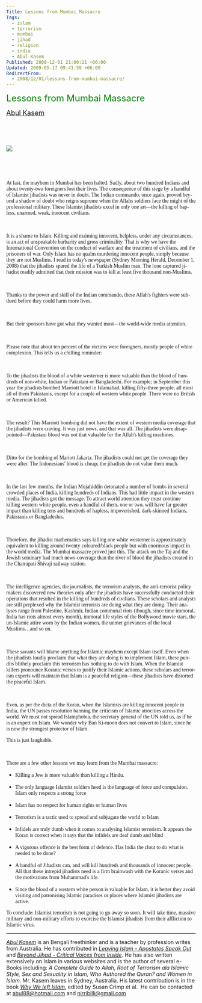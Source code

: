 ```yaml
---
Title: Lessons from Mumbai Massacre
Tags:
  - islam
  - terrorism
  - mumbai
  - jihad
  - religion
  - india
  - Abul Kasem
Published: 2008-12-01 21:00:21 +06:00
Updated: 2009-05-17 09:41:59 +06:00
RedirectFrom:
  - 2008/12/01/lessons-from-mumbai-massacre/
---
```



<p class="MsoTitle"><font size="5" color="#008000"><span lang="EN-AU">Lessons from Mumbai Massacre</span></font></p>
<p class="MsoSubtitle"><span lang="EN-AU"><font size="4"><a href="https://muktomona.com/Articles/kasem/index.htm">Abul Kasem</a></font></span></p>
<p class="MsoSubtitle">&nbsp;</p>
<p class="MsoSubtitle">&nbsp;</p>
<p class="MsoSubtitle"><img src="https://blog.mlive.com/grpress/news_impact/2008/11/large_fire-mumbai.jpg" /></p>
<p class="MsoSubtitle">&nbsp;</p>
<p class="MsoSubtitle">&nbsp;</p>
<p class="MsoNormal"><font face="Verdana"><span lang="EN-AU">At last, the mayhem in Mumbai has been halted. Sadly, about two hundred Indians and about twenty-two foreigners lost their lives. The consequence of this siege by a handful of Islamist jihadists was never in doubt. The Indian commando, once again, proved beyond a shadow of doubt who reigns supreme when the Allahs soldiers face the might of the professional military. These Islamist jihadists excel in only one art—the killing of hapless, unarmed, weak, innocent civilians. </span></font></p>
<p class="MsoNormal">&nbsp;</p>
<p class="MsoNormal"><font face="Verdana"><span lang="EN-AU">It is a shame to Islam. Killing and maiming innocent, helpless, under any circumstances, is an act of unspeakable barbarity and gross criminality. That is why we have the International Convention on the conduct of warfare and the treatment of civilians, and the prisoners of war. Only Islam has no qualm murdering innocent people, simply because they are not Muslims. I read in today's newspaper (Sydney Morning Herald, December 1, 2008) that the jihadists spared the life of a Turkish Muslim man. The lone captured jihadist readily admitted that their mission was to kill at least five thousand non‑Muslims.</span></font></p>
<p class="MsoNormal">&nbsp;</p>
<p class="MsoNormal"><font face="Verdana"><span lang="EN-AU">Thanks to the power and skill of the Indian commando, these Allah's fighters were subdued before they could harm more lives.</span></font></p>
<p class="MsoNormal">&nbsp;</p>
<p class="MsoNormal"><font face="Verdana"><span lang="EN-AU">But their sponsors have got what they wanted most—the world-wide media attention.</span></font></p>
<p class="MsoNormal">&nbsp;</p>
<p class="MsoNormal"><font face="Verdana"><span lang="EN-AU">Please note that about ten percent of the victims were foreigners, mostly people of white complexion. This tells us a chilling reminder:</span></font></p>
<p class="MsoNormal">&nbsp;</p>
<p class="MsoNormal"><font face="Verdana"><span lang="EN-AU">To the jihadists the blood of a white westerner is more valuable than the blood of hundreds of non‑white, Indian or Pakistani or Bangladeshi. For example; in September this year the jihadists bombed Marriott hotel in Islamabad, killing fifty-three people, all most all of them Pakistanis, except for a couple of western white people. There were no British or American killed.</span></font></p>
<p class="MsoNormal">&nbsp;</p>
<p class="MsoNormal"><font face="Verdana"><span lang="EN-AU">The result? This Marriott bombing did not have the extent of western media coverage that the jihadists were craving. It was just news, and that was all. The jihadists were disappointed—Pakistani blood was not that valuable for the Allah's killing machines.</span></font></p>
<p class="MsoNormal">&nbsp;</p>
<p class="MsoNormal"><font face="Verdana"><span lang="EN-AU">Ditto for the bombing of Mariott Jakarta. The jihadists could not get the coverage they were after. The Indonesians' blood is cheap; the jihadists do not value them much.</span></font></p>
<p class="MsoNormal">&nbsp;</p>
<p class="MsoNormal"><font face="Verdana"><span lang="EN-AU">In the last few months, the Indian Mujahiddin detonated a number of bombs in several crowded places of India, killing hundreds of Indians. This had little impact in the western media. The jihadists got the message. To attract world attention they must continue killing western white people, even a handful of them, one or two, will have far greater impact than killing tens and hundreds of hapless, impoverished, dark‑skinned Indians, Pakistanis or Bangladeshis.</span></font></p>
<p class="MsoNormal">&nbsp;</p>
<p class="MsoNormal"><font face="Verdana"><span lang="EN-AU">Therefore, the jihadist mathematics says killing one white westerner is approximately equivalent to killing around twenty coloured/black people but with enormous impact in the world media. The Mumbai massacre proved just this. The attack on the Taj and the Jewish seminary had much news-coverage than the river of blood the jihadists created in the Chatrapati Shivaji railway station.</span></font></p>
<p class="MsoNormal">&nbsp;</p>
<p class="MsoNormal"><font face="Verdana"><span lang="EN-AU">The intelligence agencies, the journalists, the terrorism analysts, the anti‑terrorist policy makers discovered new theories only after the jihadists have successfully conducted their operations that resulted in the killing of hundreds of civilians. These scholars and analysts are still perplexed why the Islamist terrorists are doing what they are doing. Their analyses range from Palestine, Kashmir, Indian communal riots (though, since time immoral, India has riots almost every month), immoral life styles of the Bollywood movie stars, the un‑Islamic attire worn by the Indian women, the unmet grievances of the local Muslims…and so on.</span></font></p>
<p class="MsoNormal">&nbsp;</p>
<p class="MsoNormal"><font face="Verdana"><span lang="EN-AU">These savants will blame anything for Islamic mayhem except Islam itself. Even when the jihadists loudly proclaim that what they are doing is to implement Islam, these pundits blithely proclaim this terrorism has nothing to do with Islam. When the Islamist killers pronounce Koranic verses to justify their Islamic actions, these scholars and terrorism experts will maintain that Islam is a peaceful religion—these jihadists have distorted the peaceful Islam.</span></font></p>
<p class="MsoNormal">&nbsp;</p>
<p class="MsoNormal"><font face="Verdana"><span lang="EN-AU">Even, as per the dicta of the Koran, when the Islamists are killing innocent people in India, the UN passes resolution banning the criticism of Islamic atrocities across the world. We must not spread Islamphobia, the secretary general of the UN told us, as if he is an expert on Islam. We wonder why Ban Ki-moon does not convert to Islam, since he is now the strongest protector of Islam.</span></font></p>
<p class="MsoNormal"><font face="Verdana"><span lang="EN-AU">This is just laughable.</span></font></p>
<p class="MsoNormal">&nbsp;</p>
<p class="MsoNormal"><font face="Verdana"><span lang="EN-AU">There are a few other lessons we may learn from the Mumbai massacre:</span></font></p>

<ul>
	<li>
<p class="MsoNormal"><font face="Verdana"><span lang="EN-AU">Killing a Jew is more valuable than killing a Hindu.</span></font></p>
</li>
	<li>
<p class="MsoNormal"><font face="Verdana"><span lang="EN-AU">The only language Islamist soldiers heed is the language of force and compulsion. Islam only respects a strong force </span></font></p>
</li>
	<li>
<p class="MsoNormal"><font face="Verdana"><span lang="EN-AU">Islam has no respect for human rights or human lives </span></font></p>
</li>
	<li>
<p class="MsoNormal"><font face="Verdana"><span lang="EN-AU">Terrorism is a tactic used to spread and subjugate the world to Islam </span></font></p>
</li>
	<li>
<p class="MsoNormal"><font face="Verdana"><span lang="EN-AU">Infidels are truly dumb when it comes to analysing Islamist terrorism. It appears the Koran is correct when it says that the infidels are deaf dumb and blind </span></font></p>
</li>
	<li>
<p class="MsoNormal"><font face="Verdana"><span lang="EN-AU">A vigorous offence is the best form of defence. Has India the clout to do what is needed to be done? </span></font></p>
</li>
	<li>
<p class="MsoNormal"><font face="Verdana"><span lang="EN-AU">A handful of Jihadists can, and will kill hundreds and thousands of innocent people. All that these intrepid jihadists need is a firm brainwash with the Koranic verses and the motivations from Muhammad's life. </span></font></p>
</li>
	<li>
<p class="MsoNormal"><font face="Verdana"><span lang="EN-AU">Since the blood of a western white person is valuable for Islam, it is better they avoid visiting and patronising Islamic paradises or places where Islamist jihadists are active.</span></font></p>
</li>
</ul>
<p class="MsoNormal"><font face="Verdana"><span lang="EN-AU">To conclude: Islamist terrorism is not going to go away so soon. It will take time, massive military and non‑military efforts to exorcise the Islamist jihadists from their affliction to Islamic virus.</span></font></p>

<hr />
<p class="MsoNormal"><em><a href="https://muktomona.com/Articles/kasem/index.htm">Abul Kasem</a></em> is an Bengali freethinker and is a teacher by profession writes from Australia. He has contributed in <a target="_blank" href="https://www.amazon.com/Leaving-Islam-Apostates-Speak-Out/dp/1591020689/ref=pd_bbs_sr_1/104-8919824-5747905?ie=UTF8&amp;s=books&amp;qid=1176351399&amp;sr=1-1"><em>Leaving Islam - Apostates Speak Out</em></a><em> </em>and<em> <a target="_blank" href="https://www.amazon.com/gp/product/1933146192/sr=8-1/qid=1144991009/ref=pd_bbs_1/002-2152279-3237646?_encoding=UTF8">Beyond Jihad - Critical Voices from Inside</a></em>. He has also written extensively on Islam in various websites and is the author of several e-Books including: <em>A Complete Guide to Allah, Root of Terrorism ala Islamic Style, Sex and Sexuality in Islam, Who Authored the Quran? and Women in Islam</em>. Mr. Kasem leaves in Sydney, Australia. His latest contribution is in the book <em><a href="https://www.amazon.com/Why-We-Left-Islam-Muslims/dp/0979267102">Why We left Islam</a></em>, edited by Susan Crimp et al.  He can be contacted at <a href="mailto:abul88@hotmail.com">abul88@hotmail.com</a> and <a href="mailto:nirribilli@gmail.com">nirribilli@gmail.com</a></p>
<p class="MsoNormal">&nbsp;</p>
